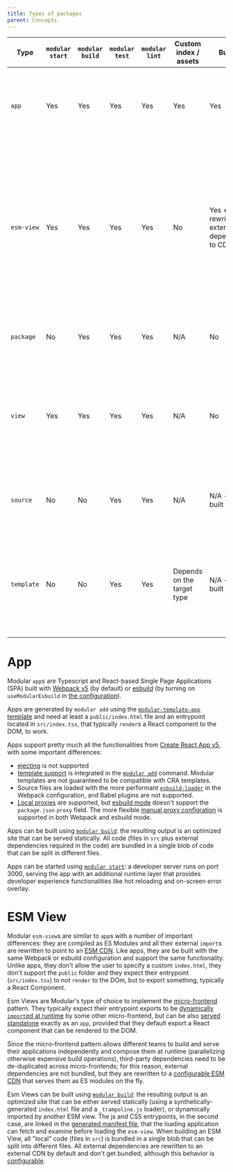 ```yaml
---
title: Types of packages
parent: Concepts
---
```


| Type       | `modular start` | `modular build` | `modular test` | `modular lint` | Custom index / assets      | Bundled                                      | Entrypoint                                                                                                                                                                                                                                                                                       |
| ---------- | --------------- | --------------- | -------------- | -------------- | -------------------------- | -------------------------------------------- | ------------------------------------------------------------------------------------------------------------------------------------------------------------------------------------------------------------------------------------------------------------------------------------------------ |
| `app`      | Yes             | Yes             | Yes            | Yes            | Yes                        | Yes                                          | The compiled bundle will use `src/index.tsx` as an entrypoint and include it in the output `index.html`                                                                                                                                                                                          |
| `esm-view` | Yes             | Yes             | Yes            | Yes            | No                         | Yes + rewriting external dependencies to CDN | The compiled bundle will use `src/index.tsx` as an entrypoint and [link it](../esm-views/output-package-manifest.md) in the output `package.json`; the entrypoint needs to default export a React component for `modular start`/ [standalone `index.html`](../esm-views/how-to-build.md) to work |
| `package`  | No              | Yes             | Yes            | Yes            | N/A                        | No                                           | Whatever specified in `main` field of `package.json` is used as entrypoint                                                                                                                                                                                                                       |
| `view`     | Yes             | Yes             | Yes            | Yes            | N/A                        | No                                           | Whatever specified in `main` field of `package.json` is used as entrypoint; needs to default export React component for `modular start` to work                                                                                                                                                  |
| `source`   | No              | No              | Yes            | Yes            | N/A                        | N/A - never built                            | N/A - don't need the concept of entrypoint since this package is never built                                                                                                                                                                                                                     |
| `template` | No              | No              | Yes            | Yes            | Depends on the target type | N/A - never built                            | N/A - don't need the concept of entrypoint since this is a special type of package used by `modular add` which is never built directly                                                                                                                                                           |

# App

Modular `app`s are Typescript and React-based Single Page Applications (SPA)
built with [Webpack v5](https://webpack.js.org/) (by default) or
[esbuild](https://esbuild.github.io/) (by turning on `useModularEsbuild` in
[the configuration](../configuration.md)).

Apps are generated by `modular add` using the
[`modular-template-app`](https://github.com/jpmorganchase/modular/tree/main/packages/modular-template-app)
[template](../concepts/templates.md) and need at least a `public/index.html`
file and an entrypoint located in `src/index.tsx`, that typically `render`s a
React component to the DOM, to work.

Apps support pretty much all the functionalities from
[Create React App v5](https://create-react-app.dev/docs/custom-templates), with
some important differences:

- [ejecting](https://create-react-app.dev/docs/available-scripts/#npm-run-eject)
  is not supported
- [template support](../concepts/templates.md) is integrated in the
  [`modular add`](../commands/add.md) command. Modular templates are not
  guaranteed to be compatible with CRA templates.
- Source files are loaded with the more performant
  [`esbuild-loader`](https://github.com/privatenumber/esbuild-loader) in the
  Webpack configuration, and Babel plugins are not supported.
- [Local proxies](https://create-react-app.dev/docs/proxying-api-requests-in-development/)
  are supported, but [esbuild mode](../configuration.md) doesn't support the
  `package.json` `proxy` field. The more flexible
  [manual proxy configration](https://create-react-app.dev/docs/proxying-api-requests-in-development/#configuring-the-proxy-manually)
  is supported in both Webpack and esbuild mode.

Apps can be built using [`modular build`](../commands/build.md): the resulting
output is an optimized site that can be served statically. All code (files in
`src` plus external dependencies required in the code) are bundled in a single
blob of code that can be split in different files.

Apps can be started using [`modular start`](../commands/start.md): a developer
server runs on port 3000, serving the app with an additional runtime layer that
provides developer experience functionalities like hot reloading and on-screen
error overlay.

# ESM View

Modular `esm-view`s are similar to `app`s with a number of important
differences: they are compiled as ES Modules and all their external `import`s
are rewritten to point to an [ESM CDN](../esm-views/esm-cdn.md). Like apps, they
are be built with the same Webpack or esbuild configuration and support the same
functionality. Unlike apps, they don't allow the user to specify a custom
`index.html`, they don't support the `public` folder and they expect their
entrypoint (`src/index.tsx`) to not `render` to the DOm, but to export
something, typically a React Component.

Esm Views are Modular's type of choice to implement the
[micro-frontend](../concepts/microfrontends.md) pattern. They typically expect
their entrypoint exports to be
[dynamically `import`ed at runtime](https://developer.mozilla.org/en-US/docs/Web/JavaScript/Reference/Operators/import)
by some other micro-frontend, but can be also
[served standalone](../esm-views/how-to-build.md) exactly as an `app`, provided
that they default export a React component that can be rendered to the DOM.

Since the micro-frontend pattern allows different teams to build and serve their
applications independently and compose them at runtime (parallelizing otherwise
expensive build operations), third-party dependencies need to be de-duplicated
across micro-frontends; for this reason, external dependencies are not bundled,
but they are rewritten to a [configurable ESM CDN](../esm-views/esm-cdn.md) that
serves them as ES modules on the fly.

Esm Views can be built using [`modular build`](../commands/build.md): the
resulting output is an optimized site that can be either served statically
(using a synthetically-generated `index.html` file and a `_trampoline.js`
loader), or dynamically imported by another ESM view. The js and CSS
entrypoints, in the second case, are linked in the
[generated manifest file](../esm-views/output-package-manifest.md), that the
loading application can fetch and examine before loading the `esm-view`. When
building an ESM View, all "local" code (files in `src`) is bundled in a single
blob that can be split into different files. All external dependencies are
rewritten to an external CDN by default and don't get bundled, although this
behavior is [configurable](../configuration.md).
